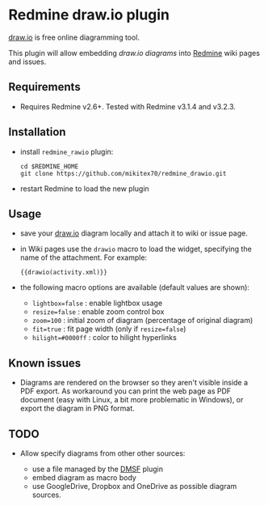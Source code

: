 # Redmine draw.io plugin

[draw.io](https://www.draw.io) is free online diagramming tool.

This plugin will allow embedding *draw.io diagrams* into [Redmine](http://www.redmine.org/) wiki pages and issues.

## Requirements

- Requires Redmine v2.6+. Tested with Redmine v3.1.4 and v3.2.3.

## Installation

- install `redmine_rawio` plugin:

  ```
  cd $REDMINE_HOME
  git clone https://github.com/mikitex70/redmine_drawio.git
  ```

- restart Redmine to load the new plugin

## Usage

- save your [draw.io](https://www.draw.io) diagram locally and attach it to wiki or issue page.

- in Wiki pages use the `drawio` macro to load the widget, specifying the name of the attachment. For example:

  ```
  {{drawio(activity.xml)}}
  ```

- the following macro options are available (default values are shown):

  - ``lightbox=false`` : enable lightbox usage
  - ``resize=false`` : enable zoom control box
  - ``zoom=100`` : initial zoom of diagram (percentage of original diagram)
  - ``fit=true`` : fit page width (only if ``resize=false``)
  - ``hilight=#0000ff`` : color to hilight hyperlinks

## Known issues

- Diagrams are rendered on the browser so they aren't visible inside a PDF export. As workaround you can print the web page as PDF document (easy with Linux, a bit more problematic in Windows), or export the diagram in PNG format.

## TODO

- Allow specify diagrams from other other sources:

  - use a file managed by the [DMSF](https://github.com/danmunn/redmine_dmsf) plugin
  - embed diagram as macro body
  - use GoogleDrive, Dropbox and OneDrive as possible diagram sources.
